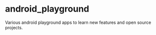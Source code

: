# android_playground

Various android playground apps to learn new features and open source projects.

